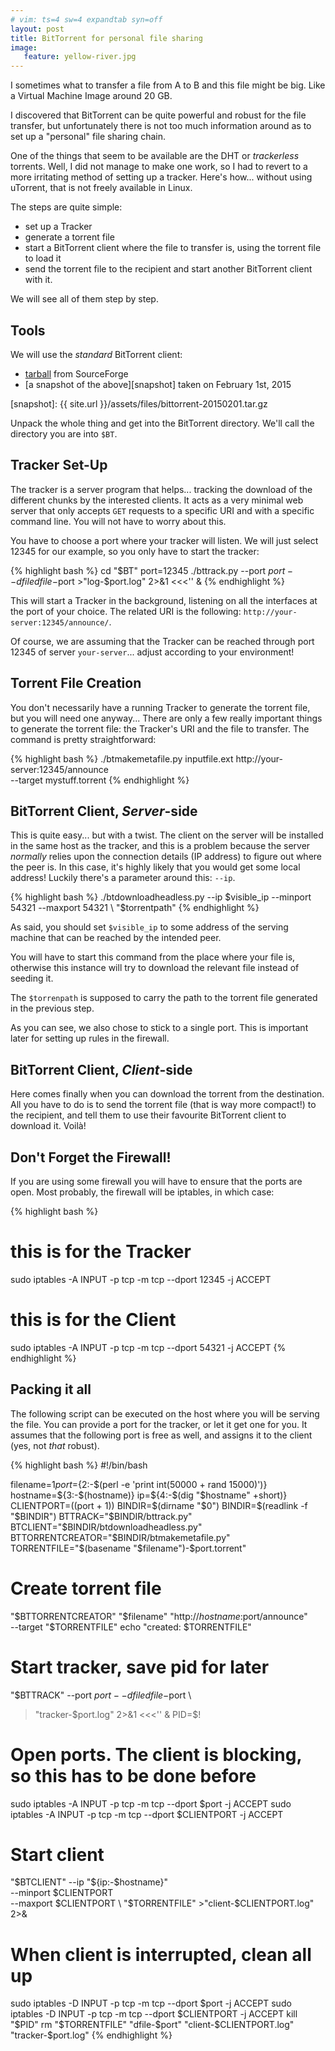 ```yaml
---
# vim: ts=4 sw=4 expandtab syn=off
layout: post
title: BitTorrent for personal file sharing
image:
   feature: yellow-river.jpg
---
```


I sometimes what to transfer a file from A to B and this file might be big.
Like a Virtual Machine Image around 20 GB.

I discovered that BitTorrent can be quite powerful and robust for the file
transfer, but unfortunately there is not too much information around as to
set up a "personal" file sharing chain.

One of the things that seem to be available are the DHT or *trackerless*
torrents. Well, I did not manage to make one work, so I had to revert to a
more irritating method of setting up a tracker. Here's how... without
using uTorrent, that is not freely available in Linux.

The steps are quite simple:

* set up a Tracker
* generate a torrent file
* start a BitTorrent client where the file to transfer is, using the
  torrent file to load it
* send the torrent file to the recipient and start another BitTorrent
  client with it.

We will see all of them step by step.

## Tools

We will use the *standard* BitTorrent client:

* [tarball] from SourceForge
* [a snapshot of the above][snapshot] taken on February 1st, 2015

[tarball]: http://bittorrent.cvs.sourceforge.net/viewvc/bittorrent/?view=tar
[snapshot]: {{ site.url }}/assets/files/bittorrent-20150201.tar.gz

Unpack the whole thing and get into the BitTorrent directory. We'll call
the directory you are into `$BT`.

## Tracker Set-Up

The tracker is a server program that helps... tracking the download of the
different chunks by the interested clients. It acts as a very minimal web
server that only accepts `GET` requests to a specific URI and with a
specific command line. You will not have to worry about this.

You have to choose a port where your tracker will listen. We will just
select 12345 for our example, so you only have to start the tracker:

{% highlight bash %}
cd "$BT"
port=12345
./bttrack.py --port $port --dfile dfile-$port >"log-$port.log" 2>&1 <<<'' &
{% endhighlight %}

This will start a Tracker in the background, listening on all the
interfaces at the port of your choice. The related URI is the following:
`http://your-server:12345/announce/`.

Of course, we are assuming that the Tracker can be reached through port
12345 of server `your-server`... adjust according to your environment!

## Torrent File Creation

You don't necessarily have a running Tracker to generate the torrent file,
but you will need one anyway... There are only a few really important
things to generate the torrent file: the Tracker's URI and the file to
transfer. The command is pretty straightforward:

{% highlight bash %}
./btmakemetafile.py inputfile.ext http://your-server:12345/announce \
    --target mystuff.torrent
{% endhighlight %}

## BitTorrent Client, *Server*-side

This is quite easy... but with a twist. The client on the server will be
installed in the same host as the tracker, and this is a problem because the
server *normally* relies upon the connection details (IP address) to
figure out where the peer is. In this case, it's highly likely that you would
get some local address! Luckily there's a parameter around this: `--ip`.

{% highlight bash %}
./btdownloadheadless.py --ip $visible_ip --minport 54321 --maxport 54321 \
     "$torrentpath"
{% endhighlight %}

As said, you should set `$visible_ip` to some address of the
serving machine that can be reached by the intended peer.

You will have to start this command from the place where your file is,
otherwise this instance will try to download the relevant file instead of
seeding it.

The `$torrenpath` is supposed to carry the path to the torrent
file generated in the previous step.

As you can see, we also chose to stick to a single port. This is important
later for setting up rules in the firewall.

## BitTorrent Client, *Client*-side

Here comes finally when you can download the torrent from the
destination. All you have to do is to send the torrent file (that is
way more compact!) to the recipient, and tell them to use their favourite
BitTorrent client to download it. Voilà!


## Don't Forget the Firewall!

If you are using some firewall you will have to ensure that the ports
are open. Most probably, the firewall will be iptables, in which case:

{% highlight bash %}
# this is for the Tracker
sudo iptables -A INPUT -p tcp -m tcp --dport 12345 -j ACCEPT

# this is for the Client
sudo iptables -A INPUT -p tcp -m tcp --dport 54321 -j ACCEPT
{% endhighlight %}

## Packing it all

The following script can be executed on the host where you will be
serving the file. You can provide a port for the tracker, or let it
get one for you. It assumes that the following port is free as well,
and assigns it to the client (yes, not *that* robust).

{% highlight bash %}
#!/bin/bash

filename=$1
port=${2:-$(perl -e 'print int(50000 + rand 15000)')}
hostname=${3:-$(hostname)}
ip=${4:-$(dig "$hostname" +short)}
CLIENTPORT=$(($port + 1))
BINDIR=$(dirname "$0")
BINDIR=$(readlink -f "$BINDIR")
BTTRACK="$BINDIR/bttrack.py"
BTCLIENT="$BINDIR/btdownloadheadless.py"
BTTORRENTCREATOR="$BINDIR/btmakemetafile.py"
TORRENTFILE="$(basename "$filename")-$port.torrent"

# Create torrent file
"$BTTORRENTCREATOR" "$filename" "http://$hostname:$port/announce" \
   --target "$TORRENTFILE"
echo "created: $TORRENTFILE"

# Start tracker, save pid for later
"$BTTRACK" --port $port --dfile dfile-$port \
   >"tracker-$port.log" 2>&1 <<<'' &
PID=$!

# Open ports. The client is blocking, so this has to be done before
sudo iptables -A INPUT -p tcp -m tcp --dport $port -j ACCEPT
sudo iptables -A INPUT -p tcp -m tcp --dport $CLIENTPORT -j ACCEPT

# Start client
"$BTCLIENT" --ip "${ip:-$hostname}" \
   --minport $CLIENTPORT \
   --maxport $CLIENTPORT \
   "$TORRENTFILE" >"client-$CLIENTPORT.log" 2>&

# When client is interrupted, clean all up
sudo iptables -D INPUT -p tcp -m tcp --dport $port -j ACCEPT
sudo iptables -D INPUT -p tcp -m tcp --dport $CLIENTPORT -j ACCEPT
kill "$PID"
rm "$TORRENTFILE" "dfile-$port" "client-$CLIENTPORT.log" "tracker-$port.log"
{% endhighlight %}
